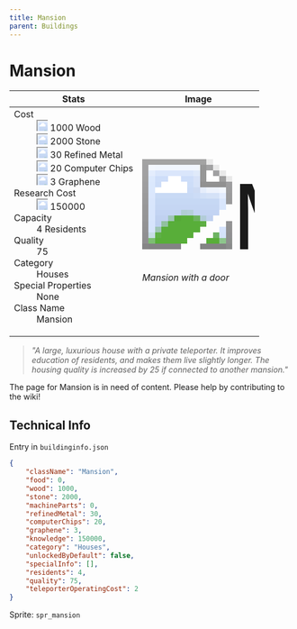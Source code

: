 ```yaml
---
title: Mansion
parent: Buildings
---
```

# Mansion

[//]: # (Pre-generated content)
<table><thead><tr><th>Stats</th><th>Image</th></tr></thead><tbody><tr><td><dl><dt>Cost</dt><dd><div class="resource-icon"><img style="object-position: -637px -751px;" src="https://tfe2-wiki.github.io/assets/sprites.png"></div> 1000 Wood<br><div class="resource-icon"><img style="object-position: -637px -737px;" src="https://tfe2-wiki.github.io/assets/sprites.png"></div> 2000 Stone<br><div class="resource-icon"><img style="object-position: -795px -775px;" src="https://tfe2-wiki.github.io/assets/sprites.png"></div> 30 Refined Metal<br><div class="resource-icon"><img style="object-position: -526px -523px;" src="https://tfe2-wiki.github.io/assets/sprites.png"></div> 20 Computer Chips<br><div class="resource-icon"><img style="object-position: -1009px -547px;" src="https://tfe2-wiki.github.io/assets/sprites.png"></div> 3 Graphene</dd><dt>Research Cost</dt><dd><div class="resource-icon"><img style="object-position: -268px -522px;" src="https://tfe2-wiki.github.io/assets/sprites.png"></div> 150000</dd><dt>Capacity</dt><dd>4 Residents</dd><dt>Quality</dt><dd>75</dd><dt>Category</dt><dd>Houses</dd><dt>Special Properties</dt><dd>None</dd><dt>Class Name</dt><dd>Mansion</dd></dl></td><td><style>.building-image {width: 200px;height: 200px;overflow: hidden;position: relative;}.building-image img {image-rendering: pixelated;object-fit: none;transform: scale(10);transform-origin: left top;position: absolute;left: 0;top: 0;}.resource-image {width: 200px;height: 200px;overflow: hidden;position: relative;}.resource-image img {image-rendering: pixelated;object-fit: none;transform: scale(20);transform-origin: left top;position: absolute;left: 0;top: 0;}.building-icon {width: 20px;height: 20px;overflow: hidden;position: relative;display: inline-block;}.building-icon img {image-rendering: pixelated;object-fit: none;transform: scale(1);transform-origin: left top;position: absolute;left: 0;top: 0;}.resource-icon {width: 20px;height: 20px;overflow: hidden;position: relative;display: inline-block;}.resource-icon img {image-rendering: pixelated;object-fit: none;transform: scale(2);transform-origin: left top;position: absolute;left: 0;top: 0;}</style><div class="building-image"><img style="object-position: -114px -964px;" src="https://tfe2-wiki.github.io/assets/sprites.png" alt="Mansion Back"><img style="object-position: -92px -964px;" src="https://tfe2-wiki.github.io/assets/sprites.png" alt="Mansion"></div><i>Mansion with a door</i></td></tr></tbody></table><blockquote><i>"A large, luxurious house with a private teleporter. It improves education of residents, and makes them live slightly longer. The housing quality is increased by 25 if connected to another mansion."</i></blockquote>

The page for Mansion is in need of content. Please help by contributing to the wiki!

## Technical Info
Entry in `buildinginfo.json`

```json
{
    "className": "Mansion",
    "food": 0,
    "wood": 1000,
    "stone": 2000,
    "machineParts": 0,
    "refinedMetal": 30,
    "computerChips": 20,
    "graphene": 3,
    "knowledge": 150000,
    "category": "Houses",
    "unlockedByDefault": false,
    "specialInfo": [],
    "residents": 4,
    "quality": 75,
    "teleporterOperatingCost": 2
}
```

Sprite: `spr_mansion`

